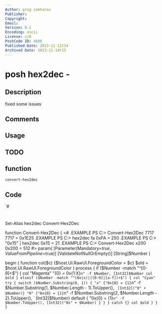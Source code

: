 ```yaml
---
Author: greg zakharov
Publisher: 
Copyright: 
Email: 
Version: 0.1
Encoding: ascii
License: cc0
PoshCode ID: 4600
Published Date: 2013-11-11t14
Archived Date: 2013-11-14t15
---
```


# posh hex2dec - 

## Description

fixed some issues

## Comments



## Usage



## TODO



## function

`convert-hex2dec`

## Code

`#
 #
 Set-Alias hex2dec Convert-Hex2Dec
 
 function Convert-Hex2Dec {
   <#
     .EXAMPLE
         PS C:\> Convert-Hex2Dec 7717
         7717 = 0x1E25
     .EXAMPLE
         PS C:\> hex2dec fa
         0xFA = 250
     .EXAMPLE
         PS C:\> "0x15" | hex2dec
         0x15 = 21
     .EXAMPLE
         PS C:\> Convert-Hex2Dec x200
         0x200 = 512
   #>
   param(
     [Parameter(Mandatory=$true,
                ValueFromPipeline=$true)]
     [ValidateNotNullOrEmpty()]
     [String]$Number
   )
 
   begin {
     function col($c) {$host.UI.RawUI.ForegroundColor = $c}
     $old = $host.UI.RawUI.ForegroundColor
   } 
   process {
     if ($Number -match "^[0-9]+$") {
       col "Magenta"
       "{0} = 0x{1:X}`n" -f $Number, [Int32]$Number
       col $old
     }
     elseif ($Number -match "^(0x|x)|([0-9]|[a-f])+$") {
       col "Cyan"
       try {
         switch ($Number.Substring(0, 1)) {
           "x" {"0x{0} = {1}`n" -f $Number.Substring(1, $Number.Length - 1).ToUpper(), `
                                                                 [Int32]("0" + $Number)}
           "0" {"0x{0} = {1}`n" -f $Number.Substring(2, $Number.Length - 2).ToUpper(), `
                                                                         [Int32]$Number}
           default {
             "0x{0} = {1}`n" -f $Number.ToUpper(), [Int32]("0x" + $Number)
           }
         }
       }
       catch {}
       col $old
     }
   }
 }
`

